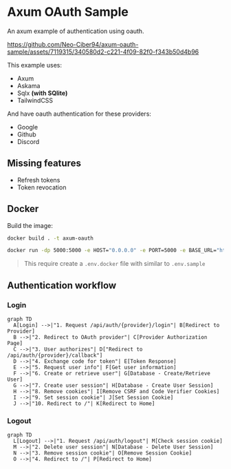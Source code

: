 # Axum OAuth Sample

An axum example of authentication using oauth.

https://github.com/Neo-Ciber94/axum-oauth-sample/assets/7119315/340580d2-c221-4f09-82f0-f343b50d4b96

This example uses:

- Axum
- Askama
- Sqlx **(with SQlite)**
- TailwindCSS

And have oauth authentication for these providers:

- Google
- Github
- Discord

## Missing features

- Refresh tokens
- Token revocation

## Docker

Build the image:

```bash
docker build . -t axum-oauth
```

```bash
docker run -dp 5000:5000 -e HOST="0.0.0.0" -e PORT=5000 -e BASE_URL="http://localhost:5000" --env-file=.env.docker axum-oauth
```

> This require create a `.env.docker` file with similar to `.env.sample`

## Authentication workflow

### Login

```mermaid
graph TD
  A[Login] -->|"1. Request /api/auth/{provider}/login"| B[Redirect to Provider]
  B -->|"2. Redirect to OAuth provider"| C[Provider Authorization Page]
  C -->|"3. User authorizes"| D["Redirect to /api/auth/{provider}/callback"]
  D -->|"4. Exchange code for token"| E[Token Response]
  E -->|"5. Request user info"| F[Get user information]
  F -->|"6. Create or retrieve user"| G[Database - Create/Retrieve User]
  G -->|"7. Create user session"| H[Database - Create User Session]
  H -->|"8. Remove cookies"| I[Remove CSRF and Code Verifier Cookies]
  I -->|"9. Set session cookie"| J[Set Session Cookie]
  J -->|"10. Redirect to /"| K[Redirect to Home]
```

### Logout

```mermaid
graph TD
  L[Logout] -->|"1. Request /api/auth/logout"| M[Check session cookie]
  M -->|"2. Delete user session"| N[Database - Delete User Session]
  N -->|"3. Remove session cookie"| O[Remove Session Cookie]
  O -->|"4. Redirect to /"| P[Redirect to Home]
```
